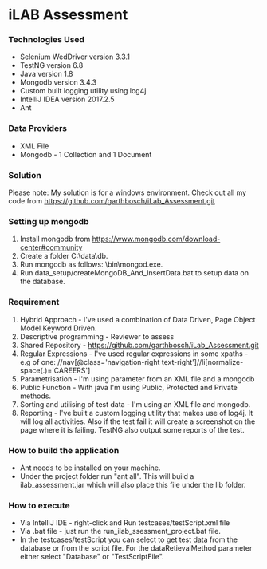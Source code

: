 # iLAB Assessment

### Technologies Used
- Selenium WedDriver version 3.3.1
- TestNG version 6.8
- Java version 1.8
- Mongodb version 3.4.3
- Custom built logging utility using log4j
- IntelliJ IDEA version 2017.2.5
- Ant

### Data Providers
- XML File 
- Mongodb - 1 Collection and 1 Document

### Solution
Please note: My solution is for a windows environment. Check out all my code from https://github.com/garthbosch/iLab_Assessment.git

### Setting up mongodb
1. Install mongodb from https://www.mongodb.com/download-center#community
2. Create a folder C:\data\db.
3. Run mongodb as follows: <InstalledDirectory>\bin\mongod.exe.
4. Run data_setup/createMongoDB_And_InsertData.bat to setup data on the database.

### Requirement
1. Hybrid Approach - I've used a combination of Data Driven, Page Object Model Keyword Driven.
2. Descriptive programming - Reviewer to assess
3. Shared Repository - https://github.com/garthbosch/iLab_Assessment.git
4. Regular Expressions - I've used regular expressions in some xpaths - e.g of one: //nav[@class='navigation-right text-right']//li[normalize-space(.)='CAREERS']
5. Parametrisation - I'm using parameter from an XML file and a mongodb
6. Public Function - With java I'm using Public, Protected and Private methods.
7. Sorting and utilising of test data - I'm using an XML file and mongodb.
8. Reporting - I've built a custom logging utility that makes use of log4j. It will log all activities. Also if the test fail it will create a screenshot on the page where it is failing. TestNG also output some reports of the test.

### How to build the application
- Ant needs to be installed on your machine.
- Under the project folder run "ant all". This will build a ilab_assessment.jar which will also place this file under the lib folder.

### How to execute
- Via IntelliJ IDE - right-click and Run testcases/testScript.xml file
- Via .bat file - just run the run_ilab_ssessment_project.bat file.
- In the testcases/testScript you can select to get test data from the database or from the script file. For the dataRetievalMethod parameter either select "Database" or "TestScriptFile".
